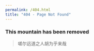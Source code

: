 ```yaml
---
permalink: /404.html
title: "404 - Page Not Found"
---
```


### This mountain has been removed
> 嗟尔远道之人胡为乎来哉
